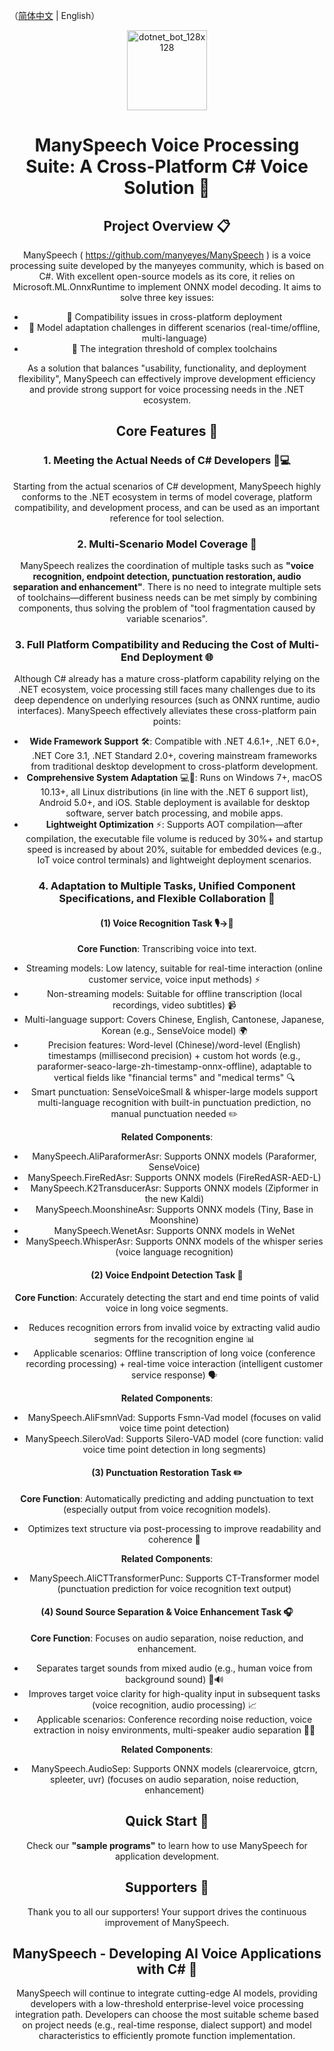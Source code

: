 ﻿（[简体中文](README.zh_CN.md) |  English）

 <div style="text-align:center;"><img width="128" height="128" align="center" alt="dotnet_bot_128x128" src="https://github.com/user-attachments/assets/d8119208-17a5-4bff-b222-003093ad7d18" /><div>

# ManySpeech Voice Processing Suite: A Cross-Platform C# Voice Solution 🎤

## Project Overview 📋

ManySpeech ( https://github.com/manyeyes/ManySpeech ) is a voice processing suite developed by the manyeyes community, which is based on C#. With excellent open-source models as its core, it relies on Microsoft.ML.OnnxRuntime to implement ONNX model decoding. It aims to solve three key issues:
- 🚩 Compatibility issues in cross-platform deployment
- 🚩 Model adaptation challenges in different scenarios (real-time/offline, multi-language)
- 🚩 The integration threshold of complex toolchains

As a solution that balances "usability, functionality, and deployment flexibility", ManySpeech can effectively improve development efficiency and provide strong support for voice processing needs in the .NET ecosystem.

## Core Features 🌟

### 1. Meeting the Actual Needs of C# Developers 👨💻

Starting from the actual scenarios of C# development, ManySpeech highly conforms to the .NET ecosystem in terms of model coverage, platform compatibility, and development process, and can be used as an important reference for tool selection.

### 2. Multi-Scenario Model Coverage 🧩

ManySpeech realizes the coordination of multiple tasks such as **"voice recognition, endpoint detection, punctuation restoration, audio separation and enhancement"**. There is no need to integrate multiple sets of toolchains—different business needs can be met simply by combining components, thus solving the problem of "tool fragmentation caused by variable scenarios".

### 3. Full Platform Compatibility and Reducing the Cost of Multi-End Deployment 🌐

Although C# already has a mature cross-platform capability relying on the .NET ecosystem, voice processing still faces many challenges due to its deep dependence on underlying resources (such as ONNX runtime, audio interfaces). ManySpeech effectively alleviates these cross-platform pain points:
- **Wide Framework Support** 🛠️: Compatible with .NET 4.6.1+, .NET 6.0+, .NET Core 3.1, .NET Standard 2.0+, covering mainstream frameworks from traditional desktop development to cross-platform development.
- **Comprehensive System Adaptation** 💻📱: Runs on Windows 7+, macOS 10.13+, all Linux distributions (in line with the .NET 6 support list), Android 5.0+, and iOS. Stable deployment is available for desktop software, server batch processing, and mobile apps.
- **Lightweight Optimization** ⚡: Supports AOT compilation—after compilation, the executable file volume is reduced by 30%+ and startup speed is increased by about 20%, suitable for embedded devices (e.g., IoT voice control terminals) and lightweight deployment scenarios.

### 4. Adaptation to Multiple Tasks, Unified Component Specifications, and Flexible Collaboration 🤝

#### (1) Voice Recognition Task 🎙️→📝
**Core Function**: Transcribing voice into text.
- Streaming models: Low latency, suitable for real-time interaction (online customer service, voice input methods) ⚡
- Non-streaming models: Suitable for offline transcription (local recordings, video subtitles) 📹
- Multi-language support: Covers Chinese, English, Cantonese, Japanese, Korean (e.g., SenseVoice model) 🌍
- Precision features: Word-level (Chinese)/word-level (English) timestamps (millisecond precision) + custom hot words (e.g., paraformer-seaco-large-zh-timestamp-onnx-offline), adaptable to vertical fields like "financial terms" and "medical terms" 🔍
- Smart punctuation: SenseVoiceSmall & whisper-large models support multi-language recognition with built-in punctuation prediction, no manual punctuation needed ✏️

**Related Components**:
- ManySpeech.AliParaformerAsr: Supports ONNX models (Paraformer, SenseVoice)
- ManySpeech.FireRedAsr: Supports ONNX models (FireRedASR-AED-L)
- ManySpeech.K2TransducerAsr: Supports ONNX models (Zipformer in the new Kaldi)
- ManySpeech.MoonshineAsr: Supports ONNX models (Tiny, Base in Moonshine)
- ManySpeech.WenetAsr: Supports ONNX models in WeNet
- ManySpeech.WhisperAsr: Supports ONNX models of the whisper series (voice language recognition)

#### (2) Voice Endpoint Detection Task 🎯
**Core Function**: Accurately detecting the start and end time points of valid voice in long voice segments.
- Reduces recognition errors from invalid voice by extracting valid audio segments for the recognition engine 📊
- Applicable scenarios: Offline transcription of long voice (conference recording processing) + real-time voice interaction (intelligent customer service response) 🗣️

**Related Components**:
- ManySpeech.AliFsmnVad: Supports Fsmn-Vad model (focuses on valid voice time point detection)
- ManySpeech.SileroVad: Supports Silero-VAD model (core function: valid voice time point detection in long segments)

#### (3) Punctuation Restoration Task ✏️
**Core Function**: Automatically predicting and adding punctuation to text (especially output from voice recognition models).
- Optimizes text structure via post-processing to improve readability and coherence 📄

**Related Components**:
- ManySpeech.AliCTTransformerPunc: Supports CT-Transformer model (punctuation prediction for voice recognition text output)

#### (4) Sound Source Separation & Voice Enhancement Task 🎧
**Core Function**: Focuses on audio separation, noise reduction, and enhancement.
- Separates target sounds from mixed audio (e.g., human voice from background sound) 🚫🔊
- Improves target voice clarity for high-quality input in subsequent tasks (voice recognition, audio processing) 📈
- Applicable scenarios: Conference recording noise reduction, voice extraction in noisy environments, multi-speaker audio separation 🎤👥

**Related Components**:
- ManySpeech.AudioSep: Supports ONNX models (clearervoice, gtcrn, spleeter, uvr) (focuses on audio separation, noise reduction, enhancement)

## Quick Start 🚀

Check our **"sample programs"** to learn how to use ManySpeech for application development.

## Supporters 🙏

Thank you to all our supporters! Your support drives the continuous improvement of ManySpeech.

## ManySpeech - Developing AI Voice Applications with C# 🤖

ManySpeech will continue to integrate cutting-edge AI models, providing developers with a low-threshold enterprise-level voice processing integration path. Developers can choose the most suitable scheme based on project needs (e.g., real-time response, dialect support) and model characteristics to efficiently promote function implementation.
